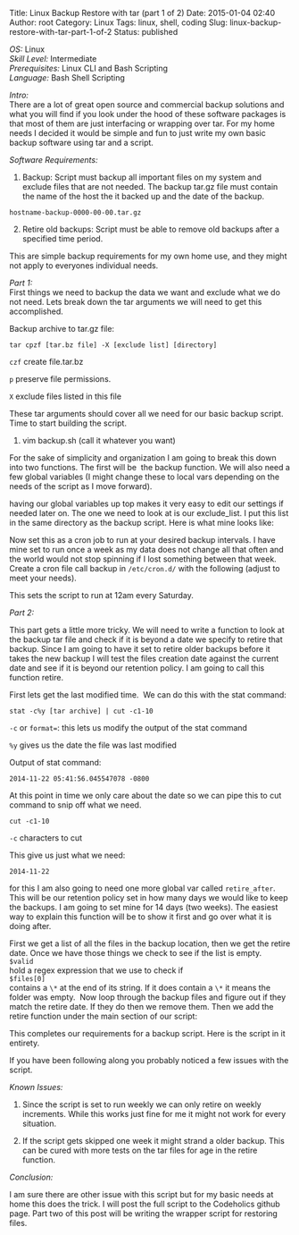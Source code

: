 Title: Linux Backup  Restore with tar (part 1 of 2)
Date: 2015-01-04 02:40
Author: root
Category: Linux
Tags: linux, shell, coding
Slug: linux-backup-restore-with-tar-part-1-of-2
Status: published

*OS:* Linux  
*Skill Level:* Intermediate  
*Prerequisites:* Linux CLI and Bash Scripting  
*Language:* Bash Shell Scripting

*Intro:*  
There are a lot of great open source and commercial backup solutions and what you will find if you look under the hood of these software packages is that most of them are just interfacing or wrapping over tar. For my home needs I decided it would be simple and fun to just write my own basic backup software using tar and a script.

*Software Requirements:*  
1. Backup: Script must backup all important files on my system and exclude files that are not needed. The backup tar.gz file must contain the name of the host the it backed up and the date of the backup.

`hostname-backup-0000-00-00.tar.gz`

2. Retire old backups: Script must be able to remove old backups after a specified time period.

This are simple backup requirements for my own home use, and they might not apply to everyones individual needs.

*Part 1:*  
First things we need to backup the data we want and exclude what we do not need. Lets break down the tar arguments we will need to get this accomplished.

Backup archive to tar.gz file:

`tar cpzf [tar.bz file] -X [exclude list] [directory]`
  
`czf` create file.tar.bz  
  
`p` preserve file permissions.  
  
`X` exclude files listed in this file  
  
These tar arguments should cover all we need for our basic backup script. Time to start building the script.
  
1. vim backup.sh (call it whatever you want)

For the sake of simplicity and organization I am going to break this down into two functions. The first will be  the backup function. We will also need a few global variables (I might change these to local vars depending on the needs of the script as I move forward).

having our global variables up top makes it very easy to edit our settings if needed later on. The one we need to look at is our exclude\_list. I put this list in the same directory as the backup script. Here is what mine looks like:

Now set this as a cron job to run at your desired backup intervals. I have mine set to run once a week as my data does not change all that often and the world would not stop spinning if I lost something between that week. Create a cron file call backup in `/etc/cron.d/` with the following (adjust to meet your needs).

This sets the script to run at 12am every Saturday.

*Part 2:*  

This part gets a little more tricky. We will need to write a function to look at the backup tar file and check if it is beyond a date we specify to retire that backup. Since I am going to have it set to retire older backups before it takes the new backup I will test the files creation date against the current date and see if it is beyond our retention policy. I am going to call this function retire.

First lets get the last modified time.  We can do this with the stat command:

`stat -c%y [tar archive] | cut -c1-10`

`-c` or `format=`: this lets us modify the output of the stat command

`%y` gives us the date the file was last modified

Output of stat command:

`2014-11-22 05:41:56.045547078 -0800`

At this point in time we only care about the date so we can pipe this to cut command to snip off what we need.

`cut -c1-10`

`-c` characters to cut

This give us just what we need:

`2014-11-22`

for this I am also going to need one more global var called `retire_after`. This will be our retention policy set in how many days we would like to keep the backups. I am going to set mine for 14 days (two weeks). The easiest way to explain this function will be to show it first and go over what it is doing after.

First we get a list of all the files in the backup location, then we get the retire date. Once we have those things we check to see if the list is empty.  
`$valid`  
hold a regex expression that we use to check if  
`$files[0]`  
contains a `\*` at the end of its string. If it does contain a `\*` it means the folder was empty.  Now loop through the backup files and figure out if they match the retire date. If they do then we remove them. Then we add the retire function under the main section of our script:

This completes our requirements for a backup script. Here is the script in it entirety.

If you have been following along you probably noticed a few issues with the script.

*Known Issues:*  

1. Since the script is set to run weekly we can only retire on weekly increments. While this works just fine for me it might not work for every situation.

2. If the script gets skipped one week it might strand a older backup. This can be cured with more tests on the tar files for age in the retire function.

*Conclusion:*  

I am sure there are other issue with this script but for my basic needs at home this does the trick. I will post the full script to the Codeholics github page. Part two of this post will be writing the wrapper script for restoring files.